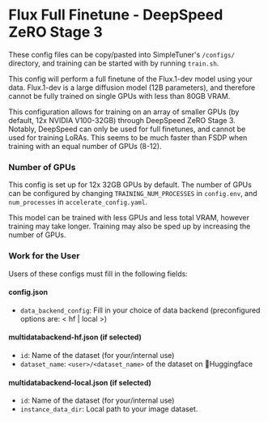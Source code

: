# Flux Full Finetune - DeepSpeed ZeRO Stage 3

These config files can be copy/pasted into SimpleTuner's `/configs/` directory, and training can be started with by running `train.sh`.

This config will perform a full finetune of the Flux.1-dev model using your data. Flux.1-dev is a large diffusion model (12B parameters), and therefore cannot be fully trained on single GPUs with less than 80GB VRAM.

This configuration allows for training on an array of smaller GPUs (by default, 12x NVIDIA V100-32GB) through DeepSpeed ZeRO Stage 3. Notably, DeepSpeed can only be used for full finetunes, and cannot be used for training LoRAs. This seems to be much faster than FSDP when training with an equal number of GPUs (8-12).

### Number of GPUs

This config is set up for 12x 32GB GPUs by default. The number of GPUs can be configured by changing `TRAINING_NUM_PROCESSES` in `config.env`, and `num_processes` in `accelerate_config.yaml`.

This model can be trained with less GPUs and less total VRAM, however training may take longer. Training may also be sped up by increasing the number of GPUs.

### Work for the User

Users of these configs must fill in the following fields:

#### config.json

-   `data_backend_config`: Fill in your choice of data backend (preconfigured options are: < hf | local >)

#### multidatabackend-hf.json (if selected)

-   `id`: Name of the dataset (for your/internal use)
-   `dataset_name`: `<user>/<dataset_name>` of the dataset on 🤗Huggingface

#### multidatabackend-local.json (if selected)

-   `id`: Name of the dataset (for your/internal use)
-   `instance_data_dir`: Local path to your image dataset.
